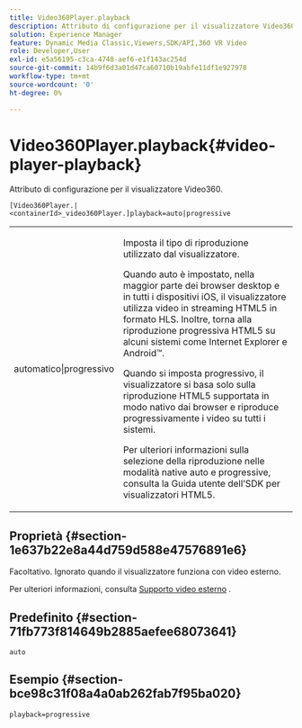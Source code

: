 ```yaml
---
title: Video360Player.playback
description: Attributo di configurazione per il visualizzatore Video360.
solution: Experience Manager
feature: Dynamic Media Classic,Viewers,SDK/API,360 VR Video
role: Developer,User
exl-id: e5a56195-c3ca-4748-aef6-e1f143ac254d
source-git-commit: 14b9f6d3a01d47ca60710b19abfe11df1e927978
workflow-type: tm+mt
source-wordcount: '0'
ht-degree: 0%

---
```


# Video360Player.playback{#video-player-playback}

Attributo di configurazione per il visualizzatore Video360.

`[Video360Player.|<containerId>_video360Player.]playback=auto|progressive`

<table id="table_441553CD34C94A58A9D7CBF772DEDDB6"> 
 <tbody> 
  <tr> 
   <td colname="col1"> <p> <span class="codeph"> automatico|progressivo</span> </p> </td> 
   <td colname="col2"> <p> Imposta il tipo di riproduzione utilizzato dal visualizzatore. </p> <p>Quando <span class="codeph"> auto</span> è impostato, nella maggior parte dei browser desktop e in tutti i dispositivi iOS, il visualizzatore utilizza video in streaming HTML5 in formato HLS. Inoltre, torna alla riproduzione progressiva HTML5 su alcuni sistemi come Internet Explorer e Android™. </p> <p>Quando si imposta <span class="codeph"> progressivo</span>, il visualizzatore si basa solo sulla riproduzione HTML5 supportata in modo nativo dai browser e riproduce progressivamente i video su tutti i sistemi. </p> <p>Per ulteriori informazioni sulla selezione della riproduzione nelle modalità native <span class="codeph"> auto</span> e <span class="codeph"> progressive</span>, consulta la Guida utente dell’SDK per visualizzatori HTML5. </p> </td> 
  </tr> 
 </tbody> 
</table>

## Proprietà {#section-1e637b22e8a44d759d588e47576891e6}

Facoltativo. Ignorato quando il visualizzatore funziona con video esterno.

Per ulteriori informazioni, consulta [Supporto video esterno](../../../c-html5-aem-asset-viewers/c-html5-aem-video360/c-html5-aem-video360-external-video-support.md#concept-66aa2784f2294794989bad2af74c3760) .

## Predefinito {#section-71fb773f814649b2885aefee68073641}

`auto`

## Esempio {#section-bce98c31f08a4a0ab262fab7f95ba020}

`playback=progressive`
